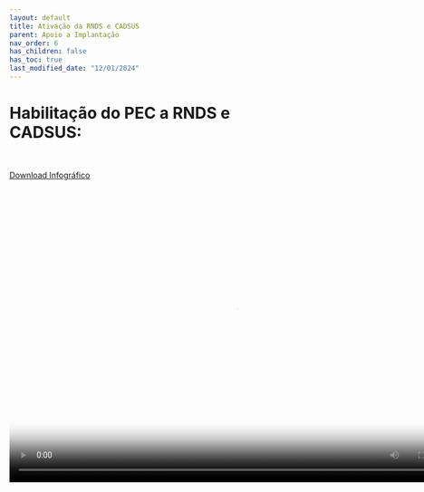 ```yaml
---
layout: default
title: Ativação da RNDS e CADSUS
parent: Apoio a Implantação
nav_order: 6
has_children: false
has_toc: true
last_modified_date: "12/01/2024"
---
```


# Habilitação do PEC a RNDS e CADSUS:

<br>

<a href="https://saps-ms.github.io/Manual-eSUS_APS/infografico.pdf">Download Infográfico</a>

<video width="800" height="520" controls="controls" autoplay="autoplay" poster="capa_RNDS.png">
  <source src="https://saps-ms.github.io/Manual-eSUS_APS/certificado.mp4" type="video/mp4">
</video>

